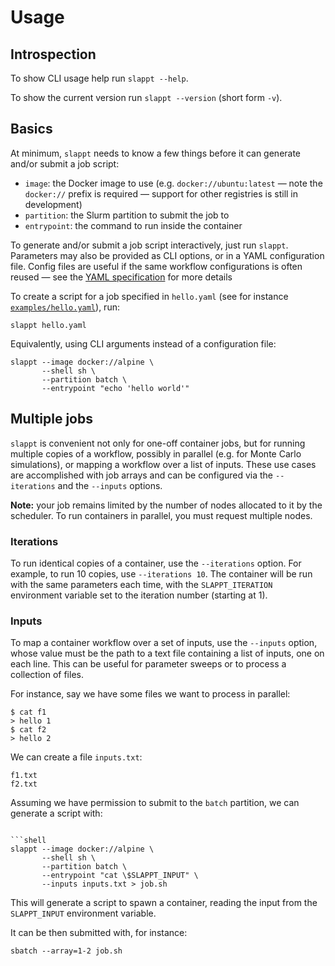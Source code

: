 # Usage

## Introspection

To show CLI usage help run `slappt --help`.

To show the current version run `slappt --version` (short form `-v`).

## Basics

At minimum, `slappt` needs to know a few things before it can generate and/or submit a job script:

- `image`: the Docker image to use (e.g. `docker://ubuntu:latest` &mdash; note the `docker://` prefix is required &mdash; support for other registries is still in development)
- `partition`: the Slurm partition to submit the job to
- `entrypoint`: the command to run inside the container

To generate and/or submit a job script interactively, just run `slappt`. Parameters may also be provided as CLI options, or in a YAML configuration file. Config files are useful if the same workflow configurations is often reused &mdash; see the [YAML specification](spec.md) for more details

To create a script for a job specified in `hello.yaml` (see for instance [`examples/hello.yaml`](https://github.com/Computational-Plant-Science/slappt/blob/develop/examples/hello.yaml)), run:

```shell
slappt hello.yaml
```

Equivalently, using CLI arguments instead of a configuration file:

```shell
slappt --image docker://alpine \
       --shell sh \
       --partition batch \
       --entrypoint "echo 'hello world'"
```

## Multiple jobs

`slappt` is convenient not only for one-off container jobs, but for running multiple copies of a workflow, possibly in parallel (e.g. for Monte Carlo simulations), or mapping a workflow over a list of inputs. These use cases are accomplished with job arrays and can be configured via the `--iterations` and the `--inputs` options.

**Note:** your job remains limited by the number of nodes allocated to it by the scheduler. To run containers in parallel, you must request multiple nodes.

<!--
By default, `slappt` uses Slurm [job arrays](https://slurm.schedmd.com/job_array.html) to submit containers in parallel. An alternative mechanism is the [TACC `launcher`](https://github.com/TACC/launcher).

To use the `launcher` instead of job arrays, add the `--parallelism launcher` option. This option is required on some TACC systems (e.g. [Stampede2](https://www.tacc.utexas.edu/systems/stampede2)) where job arrays are not available.
-->

### Iterations

To run identical copies of a container, use the `--iterations` option. For example, to run 10 copies, use `--iterations 10`. The container will be run with the same parameters each time, with the `SLAPPT_ITERATION` environment variable set to the iteration number (starting at 1).

### Inputs

To map a container workflow over a set of inputs, use the `--inputs` option, whose value must be the path to a text file containing a list of inputs, one on each line. This can be useful for parameter sweeps or to process a collection of files.

For instance, say we have some files we want to process in parallel:

```shell
$ cat f1
> hello 1
$ cat f2
> hello 2
```

We can create a file `inputs.txt`:

```text
f1.txt
f2.txt
```

Assuming we have permission to submit to the `batch` partition, we can generate a script with:

```shell

```shell
slappt --image docker://alpine \
       --shell sh \
       --partition batch \
       --entrypoint "cat \$SLAPPT_INPUT" \
       --inputs inputs.txt > job.sh
```

This will generate a script to spawn a container, reading the input from the `SLAPPT_INPUT` environment variable.

It can be then submitted with, for instance:

```shell
sbatch --array=1-2 job.sh
```